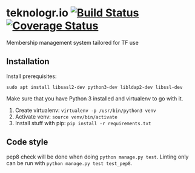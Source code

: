 # teknologr.io [![Build Status](https://travis-ci.org/Teknologforeningen/teknologr.io.svg?branch=develop)](https://travis-ci.org/Teknologforeningen/teknologr.io)  [![Coverage Status](https://coveralls.io/repos/github/Teknologforeningen/teknologr.io/badge.svg?branch=develop)](https://coveralls.io/github/Teknologforeningen/teknologr.io?branch=develop)
Membership management system tailored for TF use

## Installation

Install prerequisites:

    sudo apt install libsasl2-dev python3-dev libldap2-dev libssl-dev

Make sure that you have Python 3 installed and virtualenv to go with it.

1. Create virtualenv: `virtualenv -p /usr/bin/python3 venv`
2. Activate venv: `source venv/bin/activate`
3. Install stuff with pip: `pip install -r requirements.txt`

## Code style
pep8 check will be done when doing `python manage.py test`.
Linting only can be run with `python manage.py test test_pep8`.
